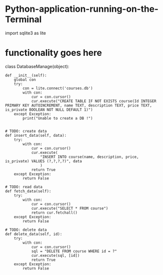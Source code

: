 # Python-application-running-on-the-Terminal

<!-- Application by Mbote-Joseph -->

import sqlite3 as lite

# functionality goes here

class DatabaseManage(object):

    def __init__(self):
        global con
        try:
            con = lite.connect('courses.db')
            with con:
                cur = con.cursor()
                cur.execute("CREATE TABLE IF NOT EXISTS course(Id INTEGER PRIMARY KEY AUTOINCREMENT, name TEXT, description TEXT, price TEXT, is_private BOOLEAN NOT NULL DEFAULT 1)")
        except Exception:
            print("Unable to create a DB !")


    # TODO: create data
    def insert_data(self, data):
        try:
            with con:
                cur = con.cursor()
                cur.execute(
                    "INSERT INTO course(name, description, price, is_private) VALUES (?,?,?,?)", data
                    )
                return True
        except Exception:
            return False

    # TODO: read data
    def fetch_data(self):
        try:
            with con:
                cur = con.cursor()
                cur.execute("SELECT * FROM course")
                return cur.fetchall()
        except Exception:
            return False

    # TODO: delete data
    def delete_data(self, id):
        try:
            with con:
                cur = con.cursor()
                sql = "DELETE FROM course WHERE id = ?"
                cur.execute(sql, [id])
                return True
        except Exception:
            return False
